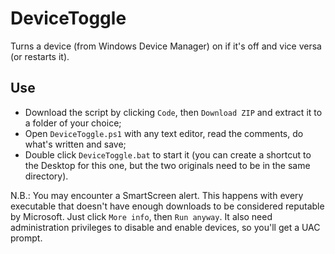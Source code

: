 # DeviceToggle
Turns a device (from Windows Device Manager) on if it's off and vice versa (or restarts it).

## Use
* Download the script by clicking `Code`, then `Download ZIP` and extract it to a folder of your choice;
* Open `DeviceToggle.ps1` with any text editor, read the comments, do what's written and save;
* Double click `DeviceToggle.bat` to start it (you can create a shortcut to the Desktop for this one, but the two originals need to be in the same directory).

N.B.: You may encounter a SmartScreen alert. This happens with every executable that doesn't have enough downloads to be considered reputable by Microsoft. Just click `More info`, then `Run anyway`. It also need administration privileges to disable and enable devices, so you'll get a UAC prompt.
